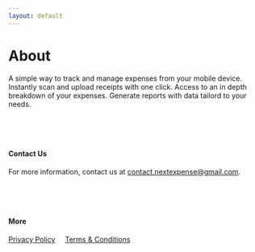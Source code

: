 ```yaml
---
layout: default
---
```



# About

A simple way to track and manage expenses from your mobile device. Instantly scan and upload receipts with one click. Access to an in depth breakdown of your expenses. Generate reports with data tailord to your needs. 

&nbsp;


&nbsp;


#### Contact Us

For more information, contact us at contact.nextexpense@gmail.com.

&nbsp;


&nbsp;


#### More

[Privacy Policy](/Privacy-Policy)  &nbsp; &nbsp;    [Terms & Conditions](/Terms-Conditions)

&nbsp;


&nbsp;


&nbsp;


&nbsp;


&nbsp;


&nbsp;
